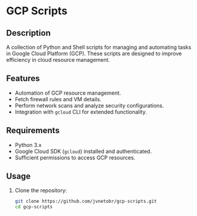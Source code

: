 
# GCP Scripts

## Description
A collection of Python and Shell scripts for managing and automating tasks in Google Cloud Platform (GCP). These scripts are designed to improve efficiency in cloud resource management.

## Features
- Automation of GCP resource management.
- Fetch firewall rules and VM details.
- Perform network scans and analyze security configurations.
- Integration with `gcloud` CLI for extended functionality.

## Requirements
- Python 3.x
- Google Cloud SDK (`gcloud`) installed and authenticated.
- Sufficient permissions to access GCP resources.

## Usage
1. Clone the repository:
   ```bash
   git clone https://github.com/jvnetobr/gcp-scripts.git
   cd gcp-scripts